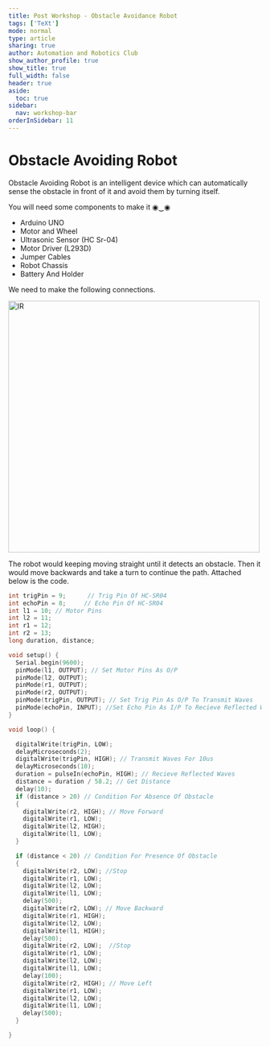 ```yaml
---
title: Post Workshop - Obstacle Avoidance Robot
tags: ['TeXt']
mode: normal
type: article
sharing: true
author: Automation and Robotics Club
show_author_profile: true
show_title: true
full_width: false
header: true
aside:
  toc: true
sidebar:
  nav: workshop-bar
orderInSidebar: 11
---
```


<TOCInline toc={props.toc} toHeading={3} asDisclosure />

# Obstacle Avoiding Robot

Obstacle Avoiding Robot is an intelligent device which can automatically sense the obstacle in front of it and avoid them by turning itself.

You will need some components to make it ◉‿◉

- Arduino UNO
- Motor and Wheel
- Ultrasonic Sensor (HC Sr-04)
- Motor Driver (L293D)
- Jumper Cables
- Robot Chassis
- Battery And Holder

We need to make the following connections.

<Image src="/static/images/resources/Day3_Solutions/Obstacle_avoidance.jpeg" alt="IR" width='500' height='500' />

The robot would keeping moving straight until it detects an obstacle. Then it would move backwards and take a turn to continue the path.
Attached below is the code.

```c++
int trigPin = 9;      // Trig Pin Of HC-SR04
int echoPin = 8;     // Echo Pin Of HC-SR04
int l1 = 10; // Motor Pins
int l2 = 11;
int r1 = 12;
int r2 = 13;
long duration, distance;

void setup() {
  Serial.begin(9600);
  pinMode(l1, OUTPUT); // Set Motor Pins As O/P
  pinMode(l2, OUTPUT);
  pinMode(r1, OUTPUT);
  pinMode(r2, OUTPUT);
  pinMode(trigPin, OUTPUT); // Set Trig Pin As O/P To Transmit Waves
  pinMode(echoPin, INPUT); //Set Echo Pin As I/P To Recieve Reflected Waves
}

void loop() {

  digitalWrite(trigPin, LOW);
  delayMicroseconds(2);
  digitalWrite(trigPin, HIGH); // Transmit Waves For 10us
  delayMicroseconds(10);
  duration = pulseIn(echoPin, HIGH); // Recieve Reflected Waves
  distance = duration / 58.2; // Get Distance
  delay(10);
  if (distance > 20) // Condition For Absence Of Obstacle
  {
    digitalWrite(r2, HIGH); // Move Forward
    digitalWrite(r1, LOW);
    digitalWrite(l2, HIGH);
    digitalWrite(l1, LOW);
  }

  if (distance < 20) // Condition For Presence Of Obstacle
  {
    digitalWrite(r2, LOW); //Stop
    digitalWrite(r1, LOW);
    digitalWrite(l2, LOW);
    digitalWrite(l1, LOW);
    delay(500);
    digitalWrite(r2, LOW); // Move Backward
    digitalWrite(r1, HIGH);
    digitalWrite(l2, LOW);
    digitalWrite(l1, HIGH);
    delay(500);
    digitalWrite(r2, LOW);  //Stop
    digitalWrite(r1, LOW);
    digitalWrite(l2, LOW);
    digitalWrite(l1, LOW);
    delay(100);
    digitalWrite(r2, HIGH); // Move Left
    digitalWrite(r1, LOW);
    digitalWrite(l2, LOW);
    digitalWrite(l1, LOW);
    delay(500);
  }

}
```
